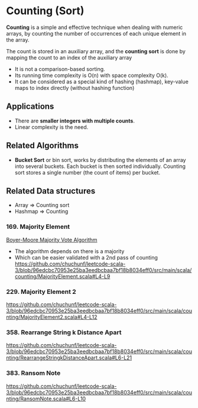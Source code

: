 # Counting (Sort)
**Counting** is a simple and effective technique when dealing with numeric arrays,
by counting the number of occurrences of each unique element in the array.

The count is stored in an auxiliary array, and the **counting sort** is done by mapping the count to an index of the auxiliary array

- It is not a comparison-based sorting.
- Its running time complexity is O(n) with space complexity O(k).
- It can be considered as a special kind of hashing (hashmap), key-value maps to index directly (without hashing function)

## Applications
- There are **smaller integers with multiple counts**.
- Linear complexity is the need.

## Related Algorithms
- **Bucket Sort** or bin sort, works by distributing the elements of an array into several buckets.
  Each bucket is then sorted individually. Counting sort stores a single number (the count of items) per bucket.

## Related Data structures
- Array => Counting sort
- Hashmap => Counting

### 169. Majority Element
[Boyer-Moore Majority Vote Algorithm](http://www.cs.utexas.edu/~moore/best-ideas/mjrty/)
* The algorithm depends on there is a majority
* Which can be easier validated with a 2nd pass of counting
  https://github.com/chuchunf/leetcode-scala-3/blob/96edcbc70953e25ba3eedbcbaa7bf18b8034eff0/src/main/scala/counting/MajorityElement.scala#L4-L9

### 229. Majority Element 2
https://github.com/chuchunf/leetcode-scala-3/blob/96edcbc70953e25ba3eedbcbaa7bf18b8034eff0/src/main/scala/counting/MajorityElement2.scala#L4-L12

### 358. Rearrange String k Distance Apart
https://github.com/chuchunf/leetcode-scala-3/blob/96edcbc70953e25ba3eedbcbaa7bf18b8034eff0/src/main/scala/counting/RearrangeStringkDistanceApart.scala#L6-L21

### 383. Ransom Note
https://github.com/chuchunf/leetcode-scala-3/blob/96edcbc70953e25ba3eedbcbaa7bf18b8034eff0/src/main/scala/counting/RansomNote.scala#L6-L10
